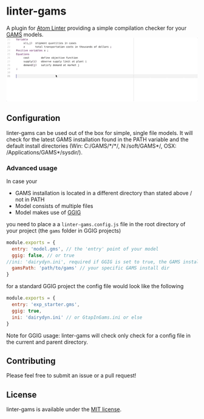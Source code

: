 # linter-gams

A plugin for [Atom Linter](https://github.com/AtomLinter/atom-linter) providing a simple compilation checker for your [GAMS](https://www.gams.com/) models.
![linter-gams animation](https://github.com/chrispahm/linter-gams/blob/master/assets/linter-gams.gif)
## Configuration
linter-gams can be used out of the box for simple, single file models. It will check for the latest GAMS installation found in the PATH variable and the default install directories (Win: C:/GAMS/\*/\*/, N:/soft/GAMS*/, OSX: /Applications/GAMS*/sysdir/).

### Advanced usage
In case your
  - GAMS installation is located in a different directory than stated above / not in PATH
  - Model consists of multiple files
  - Model makes use of [GGIG](http://www.ilr.uni-bonn.de/em/rsrch/ggig/ggig_e.htm)

you need to place a a ```linter-gams.config.js``` file in the root directory of your project (the ```gams``` folder in GGIG projects)

```javascript
module.exports = {
  entry: 'model.gms', // the 'entry' point of your model
  ggig: false, // or true
//ini: 'dairydyn.ini', required if GGIG is set to true, the GAMS install & scratch directory & other parameters are parsed from here
  gamsPath: 'path/to/gams' // your specific GAMS install dir
}
```
for a standard GGIG project the config file would look like the following

```javascript
module.exports = {
  entry: 'exp_starter.gms',
  ggig: true,
  ini: 'dairydyn.ini' // or GtapInGams.ini or else
}
```
Note for GGIG usage: linter-gams will check only check for a config file in the current and parent directory.

## Contributing

Please feel free to submit an issue or a pull request!

## License

linter-gams is available under the [MIT license](http://opensource.org/licenses/MIT).
